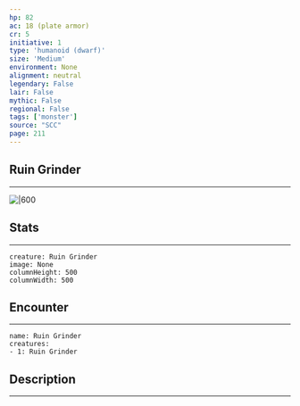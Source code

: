 ```yaml
---
hp: 82
ac: 18 (plate armor)
cr: 5
initiative: 1
type: 'humanoid (dwarf)'    
size: 'Medium'
environment: None
alignment: neutral
legendary: False
lair: False
mythic: False
regional: False
tags: ['monster']
source: "SCC"
page: 211
---
```


## Ruin Grinder
---

![|600](D:/Program%20Files/5e.tools/img/bestiary/SCC/Ruin%20Grinder.webp)

## Stats
---

```statblock
creature: Ruin Grinder
image: None
columnHeight: 500
columnWidth: 500
```

## Encounter
---

```encounter-table
name: Ruin Grinder
creatures:
- 1: Ruin Grinder
```

## Description
---





